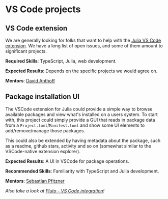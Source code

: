 # VS Code projects

## VS Code extension

We are generally looking for folks that want to help with the [Julia VS Code extension](https://www.julia-vscode.org/).
We have a long list of open issues, and some of them amount to significant projects.

**Required Skills**: TypeScript, Julia, web development.

**Expected Results**: Depends on the specific projects we would agree on.

**Mentors**: [David Anthoff](https://github.com/davidanthoff)

## Package installation UI

The VSCode extension for Julia could provide a simple way to browse available packages and view what's installed on a users system. To start with, this project could simply provide a GUI that reads in package data from a `Project.toml`/`Manifest.toml` and show some UI elements to add/remove/manage those packages.

This could also be extended by having metadata about the package, such as a readme, github stars, activity and so on (somewhat similar to the VSCode-native extension explorer).

**Expected Results**: A UI in VSCode for package operations.

**Recommended Skills**: Familiarity with TypeScript and Julia development.

**Mentors**: [Sebastian Pfitzner](https://github.com/pfitzseb)


_Also take a look at [Pluto - VS Code integration](https://julialang.org/jsoc/gsoc/pluto/)!_
